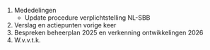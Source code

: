 1. Mededelingen
    - Update procedure verplichtstelling NL-SBB
2. Verslag en actiepunten vorige keer
3. Bespreken beheerplan 2025 en verkenning ontwikkelingen 2026
4. W.v.v.t.k.
